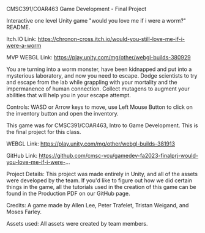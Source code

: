 CMSC391/COAR463 Game Development - Final Project

Interactive one level Unity game "would you love me if i were a worm?" README.

Itch.IO Link: https://chronon-cross.itch.io/would-you-still-love-me-if-i-were-a-worm

MVP WEBGL Link: https://play.unity.com/mg/other/webgl-builds-380929

You are turning into a worm monster, have been kidnapped and put into a mysterious laboratory, and now you need to escape. Dodge scientists to try and escape from the lab while grappling with your mortality and the impermanence of human connection. Collect mutagens to augment your abilities that will help you in your escape attempt.

Controls: WASD or Arrow keys to move, use Left Mouse Button to click on the inventory button and open the inventory.

This game was for CMSC391/COAR463, Intro to Game Development.  This is the final project for this class.  

WEBGL Link: https://play.unity.com/mg/other/webgl-builds-381913

GitHub Link: https://github.com/cmsc-vcu/gamedev-fa2023-finalprj-would-you-love-me-if-i-were-... 

Project Details: This project was made entirely in Unity, and all of the assets were developed by the team. If you'd like to figure out how we did certain things in the game, all the tutorials used in the creation of this game can be found in the Production PDF on our GitHub page.  

Credits: A game made by Allen Lee, Peter Trafelet, Tristan Weigand, and Moses Farley.

Assets used: All assets were created by team members.


